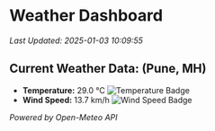 
# Weather Dashboard

_Last Updated: 2025-01-03 10:09:55_

## Current Weather Data: (Pune, MH)
- **Temperature:** 29.0 °C ![Temperature Badge](https://img.shields.io/badge/Temperature-Medium%20Temp-green)
- **Wind Speed:** 13.7 km/h ![Wind Speed Badge](https://img.shields.io/badge/Wind%20Speed-Low%20Wind-blue)

*Powered by Open-Meteo API*
